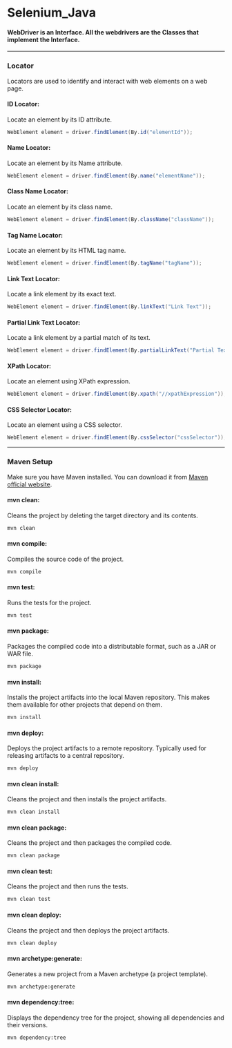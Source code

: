 # Selenium_Java

<h4>WebDriver is an Interface. All the webdrivers are the Classes that implement the Interface.</h4>
<hr>
<h3>Locator</h3> Locators are used to identify and interact with web elements on a web page. 

<h4>ID Locator:</h4>
Locate an element by its ID attribute.

```java
WebElement element = driver.findElement(By.id("elementId"));
```

<h4>Name Locator:</h4>
Locate an element by its Name attribute.

```java
WebElement element = driver.findElement(By.name("elementName"));
```

<h4>Class Name Locator:</h4>
Locate an element by its class name.

```java
WebElement element = driver.findElement(By.className("className"));
```

<h4>Tag Name Locator:</h4>
Locate an element by its HTML tag name.

```java
WebElement element = driver.findElement(By.tagName("tagName"));
```

<h4>Link Text Locator:</h4>
Locate a link element by its exact text.

```java
WebElement element = driver.findElement(By.linkText("Link Text"));
```

<h4>Partial Link Text Locator:</h4>
Locate a link element by a partial match of its text.

```java
WebElement element = driver.findElement(By.partialLinkText("Partial Text"));
```

<h4>XPath Locator:</h4>
Locate an element using XPath expression.

```java
WebElement element = driver.findElement(By.xpath("//xpathExpression"));
```

<h4>CSS Selector Locator:</h4>
Locate an element using a CSS selector.

```java
WebElement element = driver.findElement(By.cssSelector("cssSelector"));
```


<hr>
<h3>Maven Setup</h3>

Make sure you have Maven installed. You can download it from [Maven official website](https://maven.apache.org/download.cgi).

<h4>mvn clean:</h4>

Cleans the project by deleting the target directory and its contents.
```bash
mvn clean
```

<h4>mvn compile:</h4>

Compiles the source code of the project.
```bash
mvn compile
```

<h4>mvn test:</h4>

Runs the tests for the project.
```bash
mvn test
```
<h4>mvn package:</h4>

Packages the compiled code into a distributable format, such as a JAR or WAR file.
```bash
mvn package
```

<h4>mvn install:</h4>

Installs the project artifacts into the local Maven repository. This makes them available for other projects that depend on them.
```bash
mvn install
```
<h4>mvn deploy:</h4>

Deploys the project artifacts to a remote repository. Typically used for releasing artifacts to a central repository.
```bash
mvn deploy
```

<h4>mvn clean install:</h4>

Cleans the project and then installs the project artifacts.
```bash
mvn clean install
```

<h4>mvn clean package:</h4>

Cleans the project and then packages the compiled code.
```bash
mvn clean package
```

<h4>mvn clean test:</h4>

Cleans the project and then runs the tests.
```bash
mvn clean test
```

<h4>mvn clean deploy:</h4>

Cleans the project and then deploys the project artifacts.
```bash
mvn clean deploy
```

<h4>mvn archetype:generate:</h4>

Generates a new project from a Maven archetype (a project template).
```bash
mvn archetype:generate
```

<h4>mvn dependency:tree:</h4>

Displays the dependency tree for the project, showing all dependencies and their versions.
```bash
mvn dependency:tree
```
